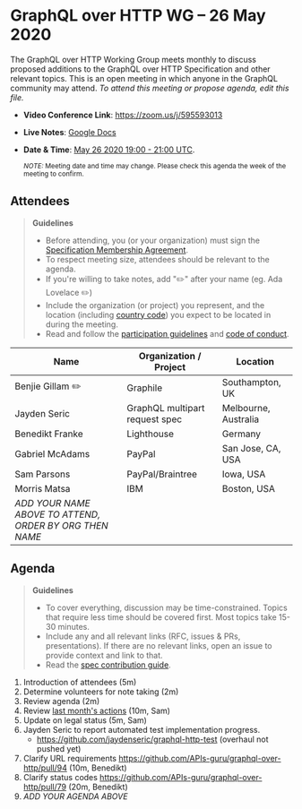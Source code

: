 # GraphQL over HTTP WG – 26 May 2020

The GraphQL over HTTP Working Group meets monthly to discuss proposed additions
to the GraphQL over HTTP Specification and other relevant topics.
This is an open meeting in which anyone in the GraphQL community may attend.
*To attend this meeting or propose agenda, edit this file.*

- **Video Conference Link**: https://zoom.us/j/595593013
- **Live Notes**: [Google Docs](https://docs.google.com/document/d/1j70bSv3ivYDGK5UvHLxf4WQm4NfTqdnBZKJYlGYjCuw/edit#)
- **Date & Time**: [May 26 2020 19:00 - 21:00 UTC](https://www.timeanddate.com/worldclock/meetingdetails.html?year=2020&month=05&day=26&hour=19&min=0&sec=0&p1=224&p2=179&p3=136&p4=37&p5=239&p6=101&p7=152).

  <small>*NOTE:* Meeting date and time may change. Please check this agenda the week of the meeting to confirm.</small>

## Attendees

> **Guidelines**
> - Before attending, you (or your organization) must sign the [Specification Membership Agreement](https://github.com/graphql/foundation).
> - To respect meeting size, attendees should be relevant to the agenda.
> - If you're willing to take notes, add "✏️" after your name (eg. Ada Lovelace ✏️)
> - Include the organization (or project) you represent, and the location (including [country code](https://en.wikipedia.org/wiki/List_of_ISO_3166_country_codes#Current_ISO_3166_country_codes)) you expect to be located in during the meeting.
> - Read and follow the [participation guidelines](https://github.com/graphql/graphql-wg#participation-guidelines) and [code of conduct](https://github.com/graphql/foundation/blob/master/CODE-OF-CONDUCT.md).

| Name                     | Organization / Project         | Location
| ------------------------ | ------------------------------ | --------------------
| Benjie Gillam ✏️          | Graphile                       | Southampton, UK
| Jayden Seric             | GraphQL multipart request spec | Melbourne, Australia
| Benedikt Franke          | Lighthouse                     | Germany
| Gabriel McAdams          | PayPal                         | San Jose, CA, USA
| Sam Parsons              | PayPal/Braintree               | Iowa, USA
| Morris Matsa             | IBM                            | Boston, USA
| *ADD YOUR NAME ABOVE TO ATTEND, ORDER BY ORG THEN NAME*

## Agenda

> **Guidelines**
> - To cover everything, discussion may be time-constrained. Topics that require less time should be covered first. Most topics take 15-30 minutes.
> - Include any and all relevant links (RFC, issues & PRs, presentations). If there are no relevant links, open an issue to provide context and link to that.
> - Read the [spec contribution guide](https://github.com/graphql/graphql-spec/blob/master/CONTRIBUTING.md).

<!--

Example agenda item:

1. Discuss moving the subscriptions proposal to stage 2 (30m, Lee)
   - [Subscriptions RFC](link.to/the-relevant/pr-or-issue-or-doc)
   - [GraphQL.js PR](github.link/to/the/project/pr)
   - [Another Relevant Link](youre.getting/the-idea.now)

-->

1. Introduction of attendees (5m)
1. Determine volunteers for note taking (2m)
1. Review agenda (2m)
1. Review [last month's actions](https://github.com/APIs-guru/graphql-over-http/issues/96) (10m, Sam)
1. Update on legal status (5m, Sam)
1. Jayden Seric to report automated test implementation progress.
   - https://github.com/jaydenseric/graphql-http-test (overhaul not pushed yet)
1. Clarify URL requirements https://github.com/APIs-guru/graphql-over-http/pull/94 (10m, Benedikt)
1. Clarify status codes https://github.com/APIs-guru/graphql-over-http/pull/79 (20m, Benedikt)
1. *ADD YOUR AGENDA ABOVE*

